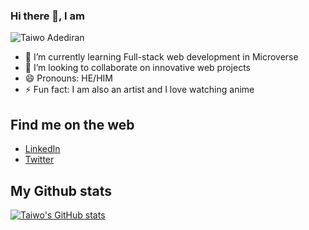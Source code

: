 ### Hi there 👋, I am

![Taiwo Adediran](https://user-images.githubusercontent.com/53342197/160252989-981ffb9f-6994-4580-bd68-ab2a97891000.png)


<!-- **tylher/tylher** is a ✨ _special_ ✨ repository because its `README.md` (this file) appears on your GitHub profile.-->

- 🌱 I’m currently learning Full-stack web development in Microverse
- 👯 I’m looking to collaborate on innovative web projects
- 😄 Pronouns: HE/HIM
- ⚡ Fun fact: I am also an artist and I love watching anime


## Find me on the web
- [LinkedIn](https://www.linkedin.com/in/taiwo-adediran-327654127/)
- [Twitter](https://twitter.com/Damoladev)

## My Github stats
[![ Taiwo's GitHub stats](https://github-readme-stats.vercel.app/api?username=tylher&show_icons=true&theme=gruvbox)](https://github.com/anuraghazra/github-readme-stats)
